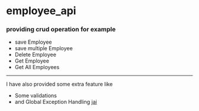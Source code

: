 # employee_api
### providing crud operation for example
* save  Employee
* save multiple Employee
* Delete Employee
* Get Employee
* Get All Employees
___
 I have also provided some extra feature like 
 * Some validations
 * and Global Exception Handling
  [jai](https://google.com)
